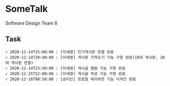 # SomeTalk
Software Design Team 8

## Task
	✓ 2020-12-14T15:00:00 : [이세영] 인기게시판 연결 완료
	✓ 2020-12-14T20:40:00 : [이세영] 게시판 가져오기 기능 구현 완료(10대 게시판, 20대 게시판 연결)
	✓ 2020-12-14T23:50:00 : [이세영] 게시글 열람 기능 구현 완료
	✓ 2020-12-15T22:00:00 : [이세영] 게시글 작성 기능 구현 완료
	✓ 2020-12-16T00:50:00 : [송다인] 프로필 레이아웃 기능 디자인 완료


